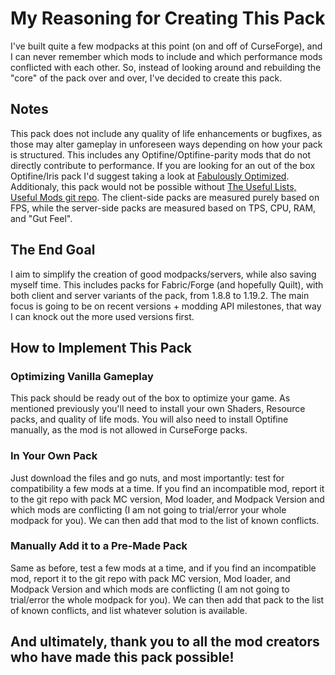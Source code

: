 # My Reasoning for Creating This Pack

I've built quite a few modpacks at this point (on and off of CurseForge), and I can never remember which mods to include and which performance mods conflicted with each other. So, instead of looking around and rebuilding the "core" of the pack over and over, I've decided to create this pack.

## Notes

This pack does not include any quality of life enhancements or bugfixes, as those may alter gameplay in unforeseen ways depending on how your pack is structured. This includes any Optifine/Optifine-parity mods that do not directly contribute to performance. If you are looking for an out of the box Optifine/Iris pack I'd suggest taking a look at [Fabulously Optimized](https://www.curseforge.com/minecraft/modpacks/fabulously-optimized).
Additionaly, this pack would not be possible without [The Useful Lists, Useful Mods git repo](https://github.com/TheUsefulLists/UsefulMods).
The client-side packs are measured purely based on FPS, while the server-side packs are measured based on TPS, CPU, RAM, and "Gut Feel".

## The End Goal

I aim to simplify the creation of good modpacks/servers, while also saving myself time. This includes packs for Fabric/Forge (and hopefully Quilt), with both client and server variants of the pack, from 1.8.8 to 1.19.2.
The main focus is going to be on recent versions + modding API milestones, that way I can knock out the more used versions first.

## How to Implement This Pack

### Optimizing Vanilla Gameplay

This pack should be ready out of the box to optimize your game. As mentioned previously you'll need to install your own Shaders, Resource packs, and quality of life mods. You will also need to install Optifine manually, as the mod is not allowed in CurseForge packs.

### In Your Own Pack

Just download the files and go nuts, and most importantly: test for compatibility a few mods at a time. If you find an incompatible mod, report it to the git repo with pack MC version, Mod loader, and Modpack Version and which mods are conflicting (I am not going to trial/error your whole modpack for you). We can then add that mod to the list of known conflicts.

### Manually Add it to a Pre-Made Pack

Same as before, test a few mods at a time, and if you find an incompatible mod, report it to the git repo with pack MC version, Mod loader, and Modpack Version and which mods are conflicting (I am not going to trial/error the whole modpack for you). We can then add that pack to the list of known conflicts, and list whatever solution is available.

## And ultimately, thank you to all the mod creators who have made this pack possible!
